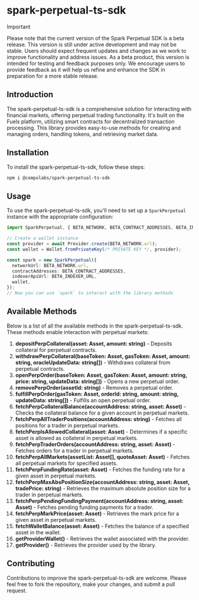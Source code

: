 
# spark-perpetual-ts-sdk

> [!IMPORTANT]
> Please note that the current version of the Spark Perpetual SDK is a beta release. This version is still under active development and may not be stable. Users should expect frequent updates and changes as we work to improve functionality and address issues. As a beta product, this version is intended for testing and feedback purposes only. We encourage users to provide feedback as it will help us refine and enhance the SDK in preparation for a more stable release.

## Introduction

The spark-perpetual-ts-sdk is a comprehensive solution for interacting with financial markets, offering perpetual trading functionality. It's built on the Fuels platform, utilizing smart contracts for decentralized transaction processing. This library provides easy-to-use methods for creating and managing orders, handling tokens, and retrieving market data.

## Installation
To install the spark-perpetual-ts-sdk, follow these steps:

```bash
npm i @compolabs/spark-perpetual-ts-sdk
```

## Usage

To use the spark-perpetual-ts-sdk, you'll need to set up a `SparkPerpetual` instance with the appropriate configuration:

```typescript
import SparkPerpetual, { BETA_NETWORK, BETA_CONTRACT_ADDRESSES, BETA_INDEXER_URL } from "spark-perpetual-ts-sdk";

// Create a wallet instance
const provider = await Provider.create(BETA_NETWORK.url);
const wallet = Wallet.fromPrivateKey(/* PRIVATE KEY */, provider);

const spark = new SparkPerpetual({
  networkUrl: BETA_NETWORK.url,
  contractAddresses: BETA_CONTRACT_ADDRESSES,
  indexerApiUrl: BETA_INDEXER_URL,
  wallet,
});
// Now you can use `spark` to interact with the library methods
```

## Available Methods

Below is a list of all the available methods in the spark-perpetual-ts-sdk. These methods enable interaction with perpetual markets:

1. **depositPerpCollateral(asset: Asset, amount: string)** - Deposits collateral for perpetual contracts.
2. **withdrawPerpCollateral(baseToken: Asset, gasToken: Asset, amount: string, oracleUpdateData: string[])** - Withdraws collateral from perpetual contracts.
3. **openPerpOrder(baseToken: Asset, gasToken: Asset, amount: string, price: string, updateData: string[])** - Opens a new perpetual order.
4. **removePerpOrder(assetId: string)** - Removes a perpetual order.
5. **fulfillPerpOrder(gasToken: Asset, orderId: string, amount: string, updateData: string[])** - Fulfills an open perpetual order.
6. **fetchPerpCollateralBalance(accountAddress: string, asset: Asset)** - Checks the collateral balance for a given account in perpetual markets.
7. **fetchPerpAllTraderPositions(accountAddress: string)** - Fetches all positions for a trader in perpetual markets.
8. **fetchPerpIsAllowedCollateral(asset: Asset)** - Determines if a specific asset is allowed as collateral in perpetual markets.
9. **fetchPerpTraderOrders(accountAddress: string, asset: Asset)** - Fetches orders for a trader in perpetual markets.
10. **fetchPerpAllMarkets(assetList: Asset[], quoteAsset: Asset)** - Fetches all perpetual markets for specified assets.
11. **fetchPerpFundingRate(asset: Asset)** - Fetches the funding rate for a given asset in perpetual markets.
12. **fetchPerpMaxAbsPositionSize(accountAddress: string, asset: Asset, tradePrice: string)** - Retrieves the maximum absolute position size for a trader in perpetual markets.
13. **fetchPerpPendingFundingPayment(accountAddress: string, asset: Asset)** - Fetches pending funding payments for a trader.
14. **fetchPerpMarkPrice(asset: Asset)** - Retrieves the mark price for a given asset in perpetual markets.
15. **fetchWalletBalance(asset: Asset)** - Fetches the balance of a specified asset in the wallet.
16. **getProviderWallet()** - Retrieves the wallet associated with the provider.
2178. **getProvider()** - Retrieves the provider used by the library.


## Contributing

Contributions to improve the spark-perpetual-ts-sdk are welcome. Please feel free to fork the repository, make your changes, and submit a pull request.
